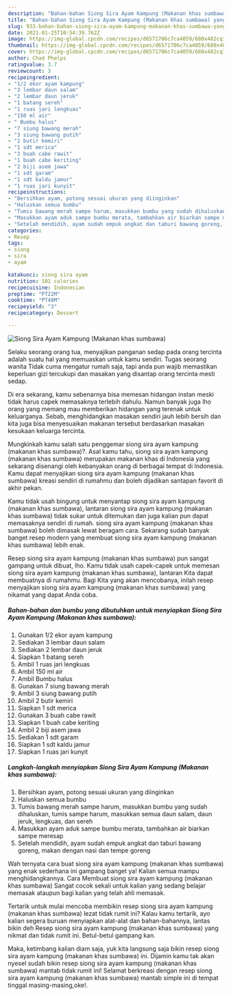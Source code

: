 ```yaml
---
description: "Bahan-bahan Siong Sira Ayam Kampung (Makanan khas sumbawa) yang nikmat dan Mudah Dibuat"
title: "Bahan-bahan Siong Sira Ayam Kampung (Makanan khas sumbawa) yang nikmat dan Mudah Dibuat"
slug: 933-bahan-bahan-siong-sira-ayam-kampung-makanan-khas-sumbawa-yang-nikmat-dan-mudah-dibuat
date: 2021-01-25T10:54:39.762Z
image: https://img-global.cpcdn.com/recipes/d6571706c7ca4059/680x482cq70/siong-sira-ayam-kampung-makanan-khas-sumbawa-foto-resep-utama.jpg
thumbnail: https://img-global.cpcdn.com/recipes/d6571706c7ca4059/680x482cq70/siong-sira-ayam-kampung-makanan-khas-sumbawa-foto-resep-utama.jpg
cover: https://img-global.cpcdn.com/recipes/d6571706c7ca4059/680x482cq70/siong-sira-ayam-kampung-makanan-khas-sumbawa-foto-resep-utama.jpg
author: Chad Phelps
ratingvalue: 3.7
reviewcount: 3
recipeingredient:
- "1/2 ekor ayam kampung"
- "3 lembar daun salam"
- "2 lembar daun jeruk"
- "1 batang sereh"
- "1 ruas jari lengkuas"
- "150 ml air"
- " Bumbu halus"
- "7 siung bawang merah"
- "3 siung bawang putih"
- "2 butir kemiri"
- "1 sdt merica"
- "3 buah cabe rawit"
- "1 buah cabe keriting"
- "2 biji asem jawa"
- "1 sdt garam"
- "1 sdt kaldu jamur"
- "1 ruas jari kunyit"
recipeinstructions:
- "Bersihkan ayam, potong sesuai ukuran yang diinginkan"
- "Haluskan semua bumbu"
- "Tumis bawang merah sampe harum, masukkan bumbu yang sudah dihaluskan, tumis sampe harum, masukkan semua daun salam, daun jeruk, lengkuas, dan sereh"
- "Masukkan ayam aduk sampe bumbu merata, tambahkan air biarkan sampe meresap"
- "Setelah mendidih, ayam sudah empuk angkat dan taburi bawang goreng, makan dengan nasi dan tempe goreng"
categories:
- Resep
tags:
- siong
- sira
- ayam

katakunci: siong sira ayam 
nutrition: 101 calories
recipecuisine: Indonesian
preptime: "PT22M"
cooktime: "PT48M"
recipeyield: "3"
recipecategory: Dessert

---
```



![Siong Sira Ayam Kampung (Makanan khas sumbawa)](https://img-global.cpcdn.com/recipes/d6571706c7ca4059/680x482cq70/siong-sira-ayam-kampung-makanan-khas-sumbawa-foto-resep-utama.jpg)

Selaku seorang orang tua, menyajikan panganan sedap pada orang tercinta adalah suatu hal yang memuaskan untuk kamu sendiri. Tugas seorang  wanita Tidak cuma mengatur rumah saja, tapi anda pun wajib memastikan keperluan gizi tercukupi dan masakan yang disantap orang tercinta mesti sedap.

Di era  sekarang, kamu sebenarnya bisa memesan hidangan instan meski tidak harus capek memasaknya terlebih dahulu. Namun banyak juga lho orang yang memang mau memberikan hidangan yang terenak untuk keluarganya. Sebab, menghidangkan masakan sendiri jauh lebih bersih dan kita juga bisa menyesuaikan makanan tersebut berdasarkan masakan kesukaan keluarga tercinta. 



Mungkinkah kamu salah satu penggemar siong sira ayam kampung (makanan khas sumbawa)?. Asal kamu tahu, siong sira ayam kampung (makanan khas sumbawa) merupakan makanan khas di Indonesia yang sekarang disenangi oleh kebanyakan orang di berbagai tempat di Indonesia. Kamu dapat menyajikan siong sira ayam kampung (makanan khas sumbawa) kreasi sendiri di rumahmu dan boleh dijadikan santapan favorit di akhir pekan.

Kamu tidak usah bingung untuk menyantap siong sira ayam kampung (makanan khas sumbawa), lantaran siong sira ayam kampung (makanan khas sumbawa) tidak sukar untuk ditemukan dan juga kalian pun dapat memasaknya sendiri di rumah. siong sira ayam kampung (makanan khas sumbawa) boleh dimasak lewat beragam cara. Sekarang sudah banyak banget resep modern yang membuat siong sira ayam kampung (makanan khas sumbawa) lebih enak.

Resep siong sira ayam kampung (makanan khas sumbawa) pun sangat gampang untuk dibuat, lho. Kamu tidak usah capek-capek untuk memesan siong sira ayam kampung (makanan khas sumbawa), lantaran Kita dapat membuatnya di rumahmu. Bagi Kita yang akan mencobanya, inilah resep menyajikan siong sira ayam kampung (makanan khas sumbawa) yang nikamat yang dapat Anda coba.

<!--inarticleads1-->

##### Bahan-bahan dan bumbu yang dibutuhkan untuk menyiapkan Siong Sira Ayam Kampung (Makanan khas sumbawa):

1. Gunakan 1/2 ekor ayam kampung
1. Sediakan 3 lembar daun salam
1. Sediakan 2 lembar daun jeruk
1. Siapkan 1 batang sereh
1. Ambil 1 ruas jari lengkuas
1. Ambil 150 ml air
1. Ambil  Bumbu halus
1. Gunakan 7 siung bawang merah
1. Ambil 3 siung bawang putih
1. Ambil 2 butir kemiri
1. Siapkan 1 sdt merica
1. Gunakan 3 buah cabe rawit
1. Siapkan 1 buah cabe keriting
1. Ambil 2 biji asem jawa
1. Sediakan 1 sdt garam
1. Siapkan 1 sdt kaldu jamur
1. Siapkan 1 ruas jari kunyit




<!--inarticleads2-->

##### Langkah-langkah menyiapkan Siong Sira Ayam Kampung (Makanan khas sumbawa):

1. Bersihkan ayam, potong sesuai ukuran yang diinginkan
1. Haluskan semua bumbu
1. Tumis bawang merah sampe harum, masukkan bumbu yang sudah dihaluskan, tumis sampe harum, masukkan semua daun salam, daun jeruk, lengkuas, dan sereh
1. Masukkan ayam aduk sampe bumbu merata, tambahkan air biarkan sampe meresap
1. Setelah mendidih, ayam sudah empuk angkat dan taburi bawang goreng, makan dengan nasi dan tempe goreng




Wah ternyata cara buat siong sira ayam kampung (makanan khas sumbawa) yang enak sederhana ini gampang banget ya! Kalian semua mampu menghidangkannya. Cara Membuat siong sira ayam kampung (makanan khas sumbawa) Sangat cocok sekali untuk kalian yang sedang belajar memasak ataupun bagi kalian yang telah ahli memasak.

Tertarik untuk mulai mencoba membikin resep siong sira ayam kampung (makanan khas sumbawa) lezat tidak rumit ini? Kalau kamu tertarik, ayo kalian segera buruan menyiapkan alat-alat dan bahan-bahannya, lantas bikin deh Resep siong sira ayam kampung (makanan khas sumbawa) yang nikmat dan tidak rumit ini. Betul-betul gampang kan. 

Maka, ketimbang kalian diam saja, yuk kita langsung saja bikin resep siong sira ayam kampung (makanan khas sumbawa) ini. Dijamin kamu tak akan nyesel sudah bikin resep siong sira ayam kampung (makanan khas sumbawa) mantab tidak rumit ini! Selamat berkreasi dengan resep siong sira ayam kampung (makanan khas sumbawa) mantab simple ini di tempat tinggal masing-masing,oke!.

